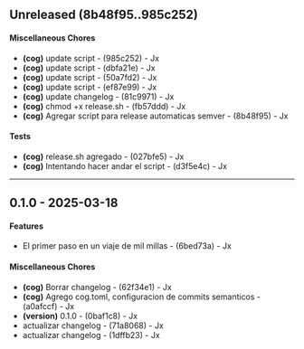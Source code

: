 ## Unreleased (8b48f95..985c252)
#### Miscellaneous Chores
- **(cog)** update script - (985c252) - Jx
- **(cog)** update script - (dbfa21e) - Jx
- **(cog)** update script - (50a7fd2) - Jx
- **(cog)** update script - (ef87e99) - Jx
- **(cog)** update changelog - (81c9971) - Jx
- **(cog)** chmod +x release.sh - (fb57ddd) - Jx
- **(cog)** Agregar script para release automaticas semver - (8b48f95) - Jx
#### Tests
- **(cog)** release.sh agregado - (027bfe5) - Jx
- **(cog)** Intentando hacer andar el script - (d3f5e4c) - Jx

- - -

## 0.1.0 - 2025-03-18
#### Features
- El primer paso en un viaje de mil millas - (6bed73a) - Jx
#### Miscellaneous Chores
- **(cog)** Borrar changelog - (62f34e1) - Jx
- **(cog)** Agrego cog.toml, configuracion de commits semanticos - (a0afccf) - Jx
- **(version)** 0.1.0 - (0baf1c8) - Jx
- actualizar changelog - (71a8068) - Jx
- actualizar changelog - (1dffb23) - Jx


